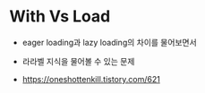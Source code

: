 # With Vs Load

- eager loading과 lazy loading의 차이를 물어보면서

- 라라벨 지식을 물어볼 수 있는 문제

- https://oneshottenkill.tistory.com/621


